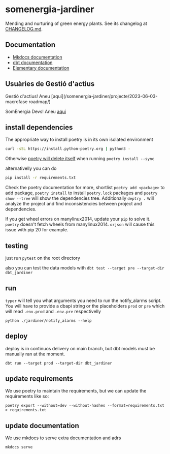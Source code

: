 # somenergia-jardiner

Mending and nurturing of green energy plants. See its changelog at [CHANGELOG.md](CHANGELOG.md).

## Documentation

- [Mkdocs documentation](https://et.pages.somenergia.coop/somenergia-jardiner/docs/)
- [dbt documentation](https://et.pages.somenergia.coop/somenergia-jardiner/dbt_docs/)
- [Elementary documentation](https://et.pages.somenergia.coop/somenergia-jardiner/elementary_docs/)

## Usuàries de Gestió d'actius

Gestió d'actius! Aneu [aquí](/somenergia-jardiner/projecte/2023-06-03-macrofase roadmap/)

SomEnergia Devs! Aneu [aquí](/somenergia-jardiner/desenvolupadors/2023-06-10-overview-devs/)

## install dependencies

The appropriate way to install poetry is in its own isolated environment

```bash
curl -sSL https://install.python-poetry.org | python3 -
```

Otherwise [poetry will delete itself](https://github.com/python-poetry/poetry/issues/3957) when running `poetry install --sync`

alternativelly you can do

```bash
pip install -r requirements.txt
```

Check the poetry documentation for more, shortlist `poetry add <package>` to add package, `poetry install` to install `poetry.lock` packages
and `poetry show --tree` will show the dependencies tree. Additionally `deptry .` will analyze the project and find inconsistencies between project and dependencies.

If you get wheel errors on manylinux2014, update your `pip` to solve it. `poetry` doesn't fetch wheels from manylinux2014. `orjson` will cause this issue with pip 20 for example.

## testing

just run `pytest` on the root directory

also you can test the data models with `dbt test --target pre --target-dir dbt_jardiner`

## run

`typer` will tell you what arguments you need to run the notify_alarms script. You will have to provide a dbapi string or the placeholders `prod` or `pre` which will read `.env.prod` and `.env.pre` respectivelly

`python ./jardiner/notify_alarms --help`

## deploy

deploy is in continuos delivery on main branch, but dbt models must be manually ran at the moment.

`dbt run --target prod --target-dir dbt_jardiner`

## update requirements

We use poetry to maintain the requirements, but we can update the requirements like so:

`poetry export --without=dev --without-hashes --format=requirements.txt > requirements.txt`

## update documentation

We use mkdocs to serve extra documentation and adrs

`mkdocs serve`
